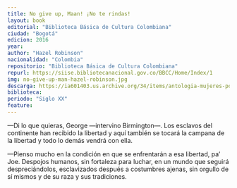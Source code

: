 ```yaml
---
title: No give up, Maan! ¡No te rindas!
layout: book
editorial: "Biblioteca Básica de Cultura Colombiana"
ciudad: "Bogotá"
edicion: 2016
year: 
author: "Hazel Robinson"
nacionalidad: "Colombia"
repositorio: "Biblioteca Básica de Cultura Colombiana"
repurl: https://siise.bibliotecanacional.gov.co/BBCC/Home/Index/1
img: no-give-up-man-hazel-robinson.jpg
descarga: https://ia601403.us.archive.org/34/items/antologia-mujeres-poetas-afrocolombianas_202109/No%20give%20up%2C%20maan.pdf
biblioteca: 
periodo: "Siglo XX"
feature: 
---
```

 

—Di lo que quieras, George —intervino Birmington—. Los esclavos del continente han recibido la libertad y aquí también se tocará la campana de la libertad y todo lo demás vendrá con ella.
 
—Pienso mucho en la condición en que se enfrentarán a esa libertad, pa’ Joe. Despojos humanos, sin fortaleza para luchar, en un mundo que seguirá despreciándolos, esclavizados después a costumbres ajenas, sin orgullo de sí mismos y de su raza y sus tradiciones.